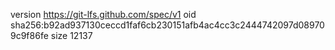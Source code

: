 version https://git-lfs.github.com/spec/v1
oid sha256:b92ad937130ceccd1faf6cb230151afb4ac4cc3c2444742097d089709c9f86fe
size 12137
